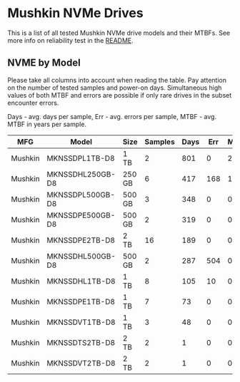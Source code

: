 Mushkin NVMe Drives
===================

This is a list of all tested Mushkin NVMe drive models and their MTBFs. See more
info on reliability test in the [README](https://github.com/linuxhw/SMART).

NVME by Model
------------

Please take all columns into account when reading the table. Pay attention on the
number of tested samples and power-on days. Simultaneous high values of both MTBF
and errors are possible if only rare drives in the subset encounter errors.

Days - avg. days per sample,
Err  - avg. errors per sample,
MTBF - avg. MTBF in years per sample.

| MFG       | Model              | Size   | Samples | Days  | Err   | MTBF |
|-----------|--------------------|--------|---------|-------|-------|------|
| Mushkin   | MKNSSDPL1TB-D8     | 1 TB   | 2       | 801   | 0     | 2.19   |
| Mushkin   | MKNSSDHL250GB-D8   | 250 GB | 6       | 417   | 168   | 1.10   |
| Mushkin   | MKNSSDPL500GB-D8   | 500 GB | 3       | 348   | 0     | 0.96   |
| Mushkin   | MKNSSDPE500GB-D8   | 500 GB | 2       | 319   | 0     | 0.88   |
| Mushkin   | MKNSSDPE2TB-D8     | 2 TB   | 16      | 189   | 0     | 0.52   |
| Mushkin   | MKNSSDHL500GB-D8   | 500 GB | 2       | 287   | 504   | 0.26   |
| Mushkin   | MKNSSDHL1TB-D8     | 1 TB   | 8       | 105   | 10    | 0.24   |
| Mushkin   | MKNSSDPE1TB-D8     | 1 TB   | 7       | 73    | 0     | 0.20   |
| Mushkin   | MKNSSDVT1TB-D8     | 1 TB   | 3       | 48    | 0     | 0.13   |
| Mushkin   | MKNSSDTS2TB-D8     | 2 TB   | 2       | 1     | 0     | 0.00   |
| Mushkin   | MKNSSDVT2TB-D8     | 2 TB   | 2       | 1     | 0     | 0.00   |
